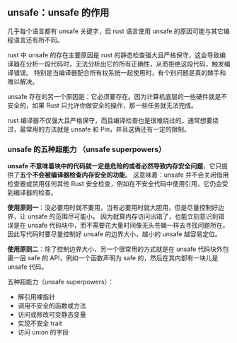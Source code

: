 ## unsafe：unsafe 的作用

几乎每个语言都有 unsafe 关键字，但 rust 语言使用 unsafe 的原因可能与其它编程语言还有所不同。

rust 中 unsafe 的存在主要原因是 rust 的静态检查强大且严格保守，这会导致编译器在分析一段代码时，无法分析出它的所有正确性，从而拒绝这段代码，触发编译错误。
特别是当编译器配合所有权系统一起使用时，有个别问题是真的棘手和难以解决。

unsafe 存在的另一个原因是：它必须要存在。因为计算机底层的一些硬件就是不安全的，如果 Rust 只允许你做安全的操作，那一些任务就无法完成。

rust 编译器不仅强大且严格保守，而且编译检查也是很难绕过的。通常想要绕过，最常用的方法就是 unsafe 和 Pin，并且这俩还有一定的限制。

### unsafe 的五种超能力 （unsafe superpowers）

**unsafe 不意味着块中的代码就一定是危险的或者必然导致内存安全问题**，它只提供了**五个不会被编译器检查内存安全的功能**。
这意味着：unsafe 并不会关闭借用检查器或禁用任何其他 Rust 安全检查，例如在不安全代码中使用引用，它仍会受到编译器的检查。

**使用原则一**：没必要用时就不要用，当有必要用时就大胆用，但是尽量控制好边界，让 unsafe 的范围尽可能小。
因为就算内存访问出错了，也能立刻意识到错误是在 unsafe 代码块中，而不需要花大量时间像无头苍蝇一样去寻找问题所在。
因此写代码时要尽量控制好 unsafe 的边界大小，越小的 unsafe 越容易定位。

**使用原则二**：除了控制边界大小，另一个很常用的方式就是在 unsafe 代码块外包裹一层 safe 的 API，例如一个函数声明为 safe 的，然后在其内部有一块儿是 unsafe 代码。

五种超能力（unsafe superpowers）：

- 解引用裸指针
- 调用不安全的函数或方法
- 访问或修改可变静态变量
- 实现不安全 trait
- 访问 union 的字段
